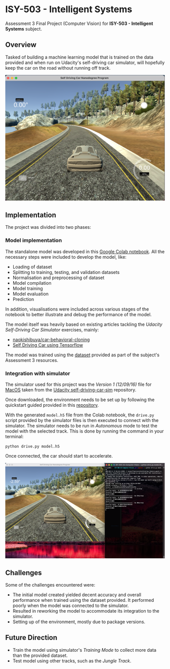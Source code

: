 # ISY-503 - Intelligent Systems

Assessment 3 Final Project (Computer Vision) for __ISY-503 - Intelligent Systems__ subject.

## Overview
Tasked of building a machine learning model that is trained on the data provided and when run on Udacity's self-driving car simulator, will hopefully keep the car on the road without running off track. 

![Lake Track Simulator](./simulator.png)

## Implementation
The project was divided into two phases: 
### Model implementation
The standalone model was developed in this [Google Colab notebook](https://colab.research.google.com/drive/1Tcw6vkwvnkPCiZ0Fez2rJDkdzIu5oQy5#scrollTo=9QR59YgWRi1P). All the necessary steps were included to develop the model, like:
* Loading of dataset
* Splitting to training, testing, and validation datasets
* Normalisation and preprocessing of dataset
* Model compilation
* Model training
* Model evaluation
* Prediction

In addition, visualisations were included across various stages of the notebook to better illustrate and debug the performance of the model.

The model itself was heavily based on existing articles tackling the _Udacity Self-Driving Car Simulator_ exercises, mainly:
* [naokishibuya/car-behavioral-cloning](https://github.com/naokishibuya/car-behavioral-cloning/tree/master)
* [Self Driving Car using Tensorflow](https://dipankarmedhi.hashnode.dev/self-driving-car-using-tensorflow)

The model was trained using the [dataset](./dataset_sanitised.zip) provided as part of the subject's Assessment 3 resources.

### Integration with simulator
The simulator used for this project was the *Version 1 (12/09/16)* file for [MacOS](https://d17h27t6h515a5.cloudfront.net/topher/2016/November/5831f290_simulator-macos/simulator-macos.zip) taken from the [Udacity self-driving-car-sim](https://github.com/udacity/self-driving-car-sim?tab=readme-ov-file) repository.

Once downloaded, the environment needs to be set up by following the quickstart guided provided in this [repository](https://github.com/naokishibuya/car-behavioral-cloning/tree/master).

With the generated `model.h5` file from the Colab notebook, the `drive.py` script provided by the simulator files is then executed to connect with the simulator. The simulator needs to be run in *Autonomous* mode to test the model with the selected track. This is done by running the command in your terminal:
```
python drive.py model.h5
```

Once connected, the car should start to accelerate.

![Simulator connecting to the model](./simulator_2.png)

## Challenges
Some of the challenges encountered were:
* The initial model created yielded decent accuracy and overall performance when trained using the dataset provided. It performed poorly when the model was connected to the simulator.
* Resulted in reworking the model to accommodate its integration to the simulator.
* Setting up of the environment, mostly due to package versions.

## Future Direction
* Train the model using simulator's _Training Mode_ to collect more data than the provided dataset. 
* Test model using other tracks, such as the _Jungle Track_.

